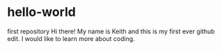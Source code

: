 # hello-world
first repository
Hi there!
My name is Keith and this is my first ever github edit.  I would like to learn more about coding.
